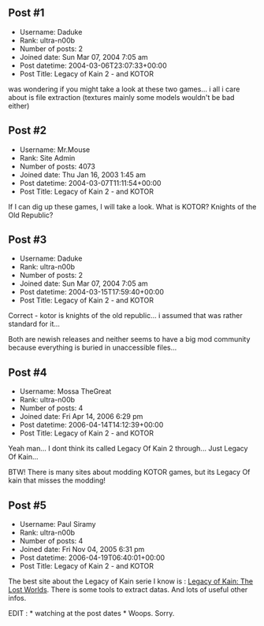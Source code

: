 ## Post #1
- Username: Daduke
- Rank: ultra-n00b
- Number of posts: 2
- Joined date: Sun Mar 07, 2004 7:05 am
- Post datetime: 2004-03-06T23:07:33+00:00
- Post Title: Legacy of Kain 2 - and KOTOR

was wondering if you might take a look at these two games... i all i care about is file extraction (textures mainly some models wouldn't be bad either)
## Post #2
- Username: Mr.Mouse
- Rank: Site Admin
- Number of posts: 4073
- Joined date: Thu Jan 16, 2003 1:45 am
- Post datetime: 2004-03-07T11:11:54+00:00
- Post Title: Legacy of Kain 2 - and KOTOR

If I can dig up these games, I will take a look. What is KOTOR? Knights of the Old Republic?
## Post #3
- Username: Daduke
- Rank: ultra-n00b
- Number of posts: 2
- Joined date: Sun Mar 07, 2004 7:05 am
- Post datetime: 2004-03-15T17:59:40+00:00
- Post Title: Legacy of Kain 2 - and KOTOR

Correct - kotor is knights of the old republic... i assumed that was rather standard for it...

Both are newish releases and neither seems to have a big mod community because everything is buried in unaccessible files...
## Post #4
- Username: Mossa TheGreat
- Rank: ultra-n00b
- Number of posts: 4
- Joined date: Fri Apr 14, 2006 6:29 pm
- Post datetime: 2006-04-14T14:12:39+00:00
- Post Title: Legacy of Kain 2 - and KOTOR

Yeah man... I dont think its called Legacy Of Kain 2 through... Just Legacy Of Kain...

BTW! There is many sites about modding KOTOR games, but its Legacy Of kain that misses the modding!
## Post #5
- Username: Paul Siramy
- Rank: ultra-n00b
- Number of posts: 4
- Joined date: Fri Nov 04, 2005 6:31 pm
- Post datetime: 2006-04-19T06:40:01+00:00
- Post Title: Legacy of Kain 2 - and KOTOR

The best site about the Legacy of Kain serie I know is : [Legacy of Kain: The Lost Worlds](http://www.thelostworlds.net/). There is some tools to extract datas. And lots of useful other infos.

EDIT : * watching at the post dates * Woops. Sorry.
